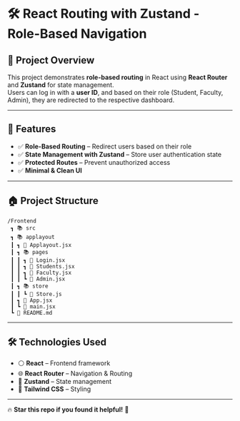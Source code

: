 # 🛠 React Routing with Zustand - Role-Based Navigation

## 📌 Project Overview

This project demonstrates **role-based routing** in React using **React Router** and **Zustand** for state management.  
Users can log in with a **user ID**, and based on their role (Student, Faculty, Admin), they are redirected to the respective dashboard.

---

## 🚀 Features

- ✅ **Role-Based Routing** – Redirect users based on their role
- ✅ **State Management with Zustand** – Store user authentication state
- ✅ **Protected Routes** – Prevent unauthorized access
- ✅ **Minimal & Clean UI**

---

## 🏠 **Project Structure**

```
/Frontend
 ┓ 📚 src
 ┓ 📚 applayout
 ┃ ┓ 📝 Applayout.jsx
 ┃ ┓ 📚 pages
 ┃ ┃ ┓ 📝 Login.jsx
 ┃ ┃ ┓ 📝 Students.jsx
 ┃ ┃ ┓ 📝 Faculty.jsx
 ┃ ┃ ┗ 📝 Admin.jsx
 ┃ ┓ 📚 store
 ┃ ┃ ┗ 📝 Store.js
 ┃ ┓ 📝 App.jsx
 ┃ ┗ 📝 main.jsx
 ┗ 📝 README.md
```

---

## 🛠 **Technologies Used**

- ⚪ **React** – Frontend framework
- 🌐 **React Router** – Navigation & Routing
- 🏫 **Zustand** – State management
- 🌈 **Tailwind CSS** – Styling

---

🔥 **Star this repo if you found it helpful!** 🌟
